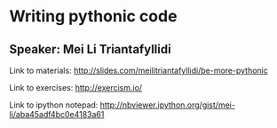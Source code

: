 # Writing pythonic code
## Speaker: Mei Li Triantafyllidi

Link to materials: http://slides.com/meilitriantafyllidi/be-more-pythonic

Link to exercises: http://exercism.io/

Link to ipython notepad: http://nbviewer.ipython.org/gist/mei-li/aba45adf4bc0e4183a61
